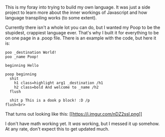 This is my foray into trying to build my own language. It was just a side project to learn more about the inner workings of Javascript and how language transpiling works (to some extent).

Currently there isn't a whole lot you can do, but I wanted my Poop to be the stupidest, crappiest language ever. That's why I built it for everything to be on one page in a .poop file. There is an example with the code, but here it is:

```
poo _destination World!
poo _name Poop!

beginning Hello

poop beginning
  shit
    h1 class=highlight arg1 _destination /h1
    h2 class=bold And welcome to _name /h2
  flush
  
  shit p This is a dook p block! :D /p
flush<br>
```

That turns out looking like this:
[[https://i.imgur.com/nDZ2ssI.png]]

I don't have math working yet. It *was* working, but I messed it up somehow. At any rate, don't expect this to get updated much.